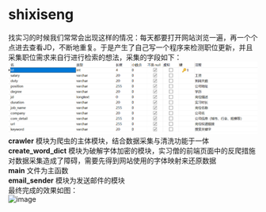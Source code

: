 # shixiseng
找实习的时候我们常常会出现这样的情况：每天都要打开网站浏览一遍，再一个个点进去查看JD，不断地重复。于是产生了自己写一个程序来检测职位更新，并且采集职位需求来自行进行检索的想法，采集的字段如下：
![image](https://github.com/MrhistWhite/shixiseng/blob/master/add_img/shixiseng_discription.png)
**crawler** 模块为爬虫的主体模块，结合数据采集与清洗功能于一体  
**create_word_dict** 模块为破解字体加密的模块，实习僧的前端页面中的反爬措施对数据采集造成了障碍，需要先得到网站使用的字体映射来还原数据  
**main** 文件为主函数  
**email_sender** 模块为发送邮件的模块  
最终完成的效果如图：  
![image](https://github.com/MrhistWhite/shixiseng/blob/master/add_img/final.png)

